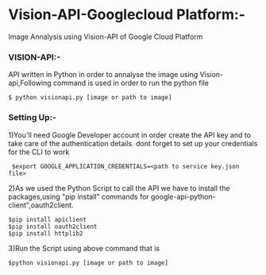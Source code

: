 # Vision-API-Googlecloud Platform:-
Image Annalysis using Vision-API of Google Cloud Platform

### VISION-API:-
API written in Python in order to annalyse the image using Vision-api,Following command is used 
in order to run the python file
```
$ python visionapi.py [image or path to image]
```

### Setting Up:-
1)You'll need Google Developer account in order create the API key and to take care of the authentication details.
dont forget to set up your credentials for the CLI to work
```
 $export GOOGLE_APPLICATION_CREDENTIALS=<path to service key.json file>
```
2)As we used the Python Script to call the API we have to install the packages,using "pip  install" commands for
google-api-python-client",oauth2client.
```
$pip install apiclient
$pip install oauth2client
$pip install httplib2
```
3)Run the Script using above command that is
```
$python visionapi.py [image or path to image]
```

